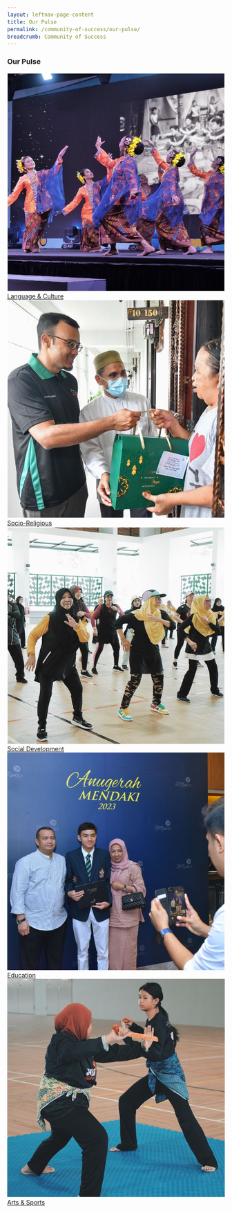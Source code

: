```yaml
---
layout: leftnav-page-content
title: Our Pulse
permalink: /community-of-success/our-pulse/
breadcrumb: Community of Success
---
```

### **Our Pulse**
<div class="focus-list row is-multiline">
<div class="focus col is-one-third-desktop is-one-third-tablet">
<a href="/community-of-success/our-pulse/language-and-culture" class="project-link no-pdf-icon">
  <img src="/images/community-of-success/language-culture-thumb.jpg" alt="Language & Culture">Language & Culture
</a>
</div>

<div class="focus col is-one-third-desktop is-one-third-tablet">
<a href="/community-of-success/our-pulse/socio-religious" class="project-link no-pdf-icon">
  <img src="/images/community-of-success/socio-religious-thumb.jpg" alt="Socio-Religious">Socio-Religious
</a>
</div>

<div class="focus col is-one-third-desktop is-one-third-tablet">
<a href="/community-of-success/our-pulse/social-development" class="project-link no-pdf-icon">
  <img src="/images/community-of-success/social-development-thumb.jpg" alt="Social Development">Social Development
</a>
</div>

<div class="focus col is-one-third-desktop is-one-third-tablet">
<a href="/community-of-success/our-pulse/education" class="project-link no-pdf-icon">
  <img src="/images/community-of-success/education-thumb.jpg" alt="Education">Education
</a>
</div>

<div class="focus col is-one-third-desktop is-one-third-tablet">
<a href="/community-of-success/our-pulse/arts-and-sports" class="project-link no-pdf-icon">
  <img src="/images/community-of-success/arts-sports-thumb.jpg" alt="Arts & Sports">Arts & Sports
</a>
</div>
